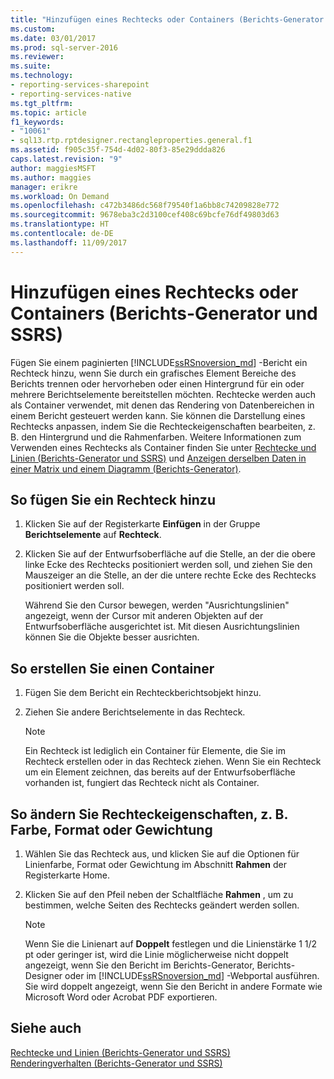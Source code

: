 ```yaml
---
title: "Hinzufügen eines Rechtecks oder Containers (Berichts-Generator und SSRS) | Microsoft-Dokumentation"
ms.custom: 
ms.date: 03/01/2017
ms.prod: sql-server-2016
ms.reviewer: 
ms.suite: 
ms.technology:
- reporting-services-sharepoint
- reporting-services-native
ms.tgt_pltfrm: 
ms.topic: article
f1_keywords:
- "10061"
- sql13.rtp.rptdesigner.rectangleproperties.general.f1
ms.assetid: f905c35f-754d-4d02-80f3-85e29ddda826
caps.latest.revision: "9"
author: maggiesMSFT
ms.author: maggies
manager: erikre
ms.workload: On Demand
ms.openlocfilehash: c472b3486dc568f79540f1a6bb8c74209828e772
ms.sourcegitcommit: 9678eba3c2d3100cef408c69bcfe76df49803d63
ms.translationtype: HT
ms.contentlocale: de-DE
ms.lasthandoff: 11/09/2017
---
```

# <a name="add-a-rectangle-or-container-report-builder-and-ssrs"></a>Hinzufügen eines Rechtecks oder Containers (Berichts-Generator und SSRS)
  Fügen Sie einem paginierten [!INCLUDE[ssRSnoversion_md](../../includes/ssrsnoversion-md.md)] -Bericht ein Rechteck hinzu, wenn Sie durch ein grafisches Element Bereiche des Berichts trennen oder hervorheben oder einen Hintergrund für ein oder mehrere Berichtselemente bereitstellen möchten. Rechtecke werden auch als Container verwendet, mit denen das Rendering von Datenbereichen in einem Bericht gesteuert werden kann. Sie können die Darstellung eines Rechtecks anpassen, indem Sie die Rechteckeigenschaften bearbeiten, z. B. den Hintergrund und die Rahmenfarben. Weitere Informationen zum Verwenden eines Rechtecks als Container finden Sie unter [Rechtecke und Linien (Berichts-Generator und SSRS)](../../reporting-services/report-design/rectangles-and-lines-report-builder-and-ssrs.md) und [Anzeigen derselben Daten in einer Matrix und einem Diagramm (Berichts-Generator)](../../reporting-services/report-design/display-the-same-data-on-a-matrix-and-a-chart-report-builder.md).    
   
## <a name="to-add-a-rectangle"></a>So fügen Sie ein Rechteck hinzu    
    
1.  Klicken Sie auf der Registerkarte **Einfügen** in der Gruppe **Berichtselemente** auf **Rechteck**.    
    
2.  Klicken Sie auf der Entwurfsoberfläche auf die Stelle, an der die obere linke Ecke des Rechtecks positioniert werden soll, und ziehen Sie den Mauszeiger an die Stelle, an der die untere rechte Ecke des Rechtecks positioniert werden soll.    
    
     Während Sie den Cursor bewegen, werden "Ausrichtungslinien" angezeigt, wenn der Cursor mit anderen Objekten auf der Entwurfsoberfläche ausgerichtet ist. Mit diesen Ausrichtungslinien können Sie die Objekte besser ausrichten.    
    
## <a name="to-create-a-container"></a>So erstellen Sie einen Container    
    
1.  Fügen Sie dem Bericht ein Rechteckberichtsobjekt hinzu.    
    
2.  Ziehen Sie andere Berichtselemente in das Rechteck.    
    
    > [!NOTE]    
    >  Ein Rechteck ist lediglich ein Container für Elemente, die Sie im Rechteck erstellen oder in das Rechteck ziehen. Wenn Sie ein Rechteck um ein Element zeichnen, das bereits auf der Entwurfsoberfläche vorhanden ist, fungiert das Rechteck nicht als Container.    
    
## <a name="to-change-rectangle-properties-such-as-color-style-or-weight"></a>So ändern Sie Rechteckeigenschaften, z. B. Farbe, Format oder Gewichtung    
    
1.  Wählen Sie das Rechteck aus, und klicken Sie auf die Optionen für Linienfarbe, Format oder Gewichtung im Abschnitt **Rahmen** der Registerkarte Home.    
    
2.  Klicken Sie auf den Pfeil neben der Schaltfläche **Rahmen** , um zu bestimmen, welche Seiten des Rechtecks geändert werden sollen.    
    
    > [!NOTE]    
    >  Wenn Sie die Linienart auf **Doppelt** festlegen und die Linienstärke 1 1/2 pt oder geringer ist, wird die Linie möglicherweise nicht doppelt angezeigt, wenn Sie den Bericht im Berichts-Generator, Berichts-Designer oder im [!INCLUDE[ssRSnoversion_md](../../includes/ssrsnoversion-md.md)] -Webportal ausführen. Sie wird doppelt angezeigt, wenn Sie den Bericht in andere Formate wie Microsoft Word oder Acrobat PDF exportieren.    
    
## <a name="see-also"></a>Siehe auch    
 [Rechtecke und Linien &#40;Berichts-Generator und SSRS&#41;](../../reporting-services/report-design/rectangles-and-lines-report-builder-and-ssrs.md)     
 [Renderingverhalten (Berichts-Generator und SSRS)](../../reporting-services/report-design/rendering-behaviors-report-builder-and-ssrs.md)    
    
  
